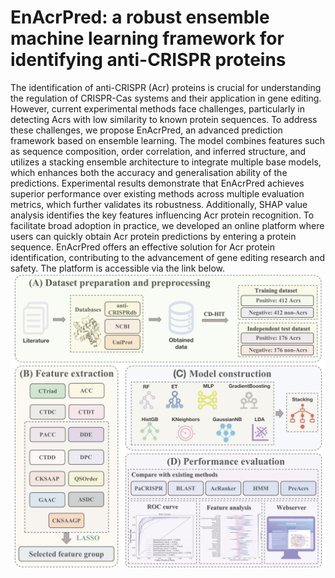 # EnAcrPred: a robust ensemble machine learning framework for identifying anti-CRISPR proteins
The identification of anti-CRISPR (Acr) proteins is crucial for understanding the regulation of CRISPR-Cas systems and their application in gene editing. However, current experimental methods face challenges, particularly in detecting Acrs with low similarity to known protein sequences. To address these challenges, we propose EnAcrPred, an advanced prediction framework based on ensemble learning. The model combines features such as sequence composition, order correlation, and inferred structure, and utilizes a stacking ensemble architecture to integrate multiple base models, which enhances both the accuracy and generalisation ability of the predictions. Experimental results demonstrate that EnAcrPred achieves superior performance over existing methods across multiple evaluation metrics, which further validates its robustness. Additionally, SHAP value analysis identifies the key features influencing Acr protein recognition. To facilitate broad adoption in practice, we developed an online platform where users can quickly obtain Acr protein predictions by entering a protein sequence. EnAcrPred offers an effective solution for Acr protein identification, contributing to the advancement of gene editing research and safety. The platform is accessible via the link below.
![Workflow](https://github.com/lllqc-qcc/EnAcrPred/blob/main/workflow.png?raw=true)
